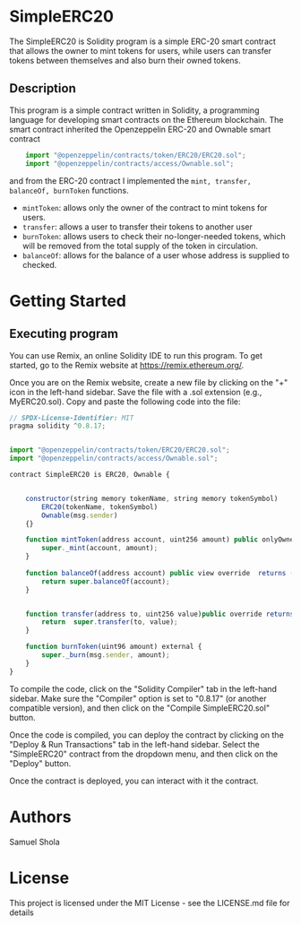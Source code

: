 
# SimpleERC20

The SimpleERC20 is Solidity program is a simple ERC-20 smart contract that allows the owner to mint tokens for users, while users can transfer tokens between themselves and also burn their owned tokens.

## Description

This program is a simple contract written in Solidity, a programming language for developing smart contracts on the Ethereum blockchain. The smart contract inherited the Openzeppelin ERC-20 and Ownable smart contract

``` javascript
    import "@openzeppelin/contracts/token/ERC20/ERC20.sol";
    import "@openzeppelin/contracts/access/Ownable.sol";
```

and from the ERC-20 contract I implemented the ```mint, transfer, balanceOf, burnToken``` functions.

- ```mintToken```: allows only the owner of the contract to mint tokens for users.
- ```transfer```: allows a user to transfer their tokens to another user
- ```burnToken```: allows users to check their no-longer-needed tokens, which will be removed from the total supply of the token in circulation.
- ```balanceOf```: allows for the balance of a user whose address is supplied to checked.

# Getting Started

## Executing program

You can use Remix, an online Solidity IDE to run this program. To get started, go to the Remix website at https://remix.ethereum.org/.

Once you are on the Remix website, create a new file by clicking on the "+" icon in the left-hand sidebar. Save the file with a .sol extension (e.g., MyERC20.sol). Copy and paste the following code into the file:

```javascript
// SPDX-License-Identifier: MIT
pragma solidity ^0.8.17;


import "@openzeppelin/contracts/token/ERC20/ERC20.sol";
import "@openzeppelin/contracts/access/Ownable.sol";

contract SimpleERC20 is ERC20, Ownable {


    constructor(string memory tokenName, string memory tokenSymbol)
        ERC20(tokenName, tokenSymbol)
        Ownable(msg.sender)
    {}

    function mintToken(address account, uint256 amount) public onlyOwner {
        super._mint(account, amount);
    }
    
    function balanceOf(address account) public view override  returns (uint256) {
        return super.balanceOf(account);
    }


    function transfer(address to, uint256 value)public override returns (bool) {
        return  super.transfer(to, value);
    }

    function burnToken(uint96 amount) external {
        super._burn(msg.sender, amount);
    }
}
```

To compile the code, click on the "Solidity Compiler" tab in the left-hand sidebar. Make sure the "Compiler" option is set to "0.8.17" (or another compatible version), and then click on the "Compile SimpleERC20.sol" button.

Once the code is compiled, you can deploy the contract by clicking on the "Deploy & Run Transactions" tab in the left-hand sidebar. Select the "SimpleERC20" contract from the dropdown menu, and then click on the "Deploy" button.

Once the contract is deployed, you can interact with it the contract.

# Authors

Samuel Shola

# License

This project is licensed under the MIT License - see the LICENSE.md file for details

